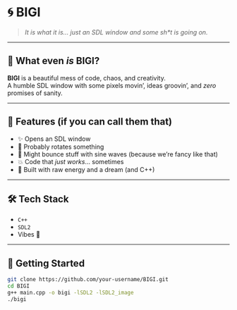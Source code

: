 # 🌀 BIGI

> *It is what it is... just an SDL window and some sh\*t is going on.*

---

## 🧠 What even *is* BIGI?

**BIGI** is a beautiful mess of code, chaos, and creativity.  
A humble SDL window with some pixels movin’, ideas groovin’, and *zero* promises of sanity.

---

## 🚀 Features (if you can call them that)

- ✨ Opens an SDL window  
- 🔁 Probably rotates something  
- 🌊 Might bounce stuff with sine waves (because we’re fancy like that)  
- 💥 Code that *just works*… sometimes  
- 🔧 Built with raw energy and a dream (and C++)

---

## 🛠️ Tech Stack

- `C++`
- `SDL2`
- Vibes 💫

---

## 🐾 Getting Started

```bash
git clone https://github.com/your-username/BIGI.git
cd BIGI
g++ main.cpp -o bigi -lSDL2 -lSDL2_image
./bigi
